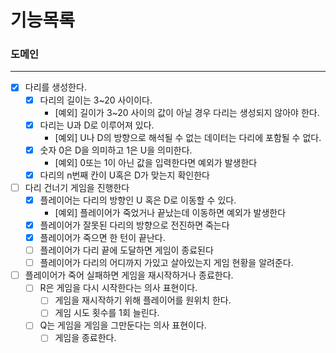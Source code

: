 # 기능목록

### 도메인

---
- [x] 다리를 생성한다.
  - [x] 다리의 길이는 3~20 사이이다.
    - [예외] 길이가 3~20 사이의 값이 아닐 경우 다리는 생성되지 않아야 한다.
  - [x] 다리는 U과 D로 이루어져 있다.
    - [예외] U나 D의 방향으로 해석될 수 없는 데이터는 다리에 포함될 수 없다.
  - [x] 숫자 0은 D을 의미하고 1은 U을 의미한다.
    - [예외] 0또는 1이 아닌 값을 입력한다면 예외가 발생한다
  - [x] 다리의 n번째 칸이 U혹은 D가 맞는지 확인한다 
- [ ] 다리 건너기 게임을 진행한다
  - [x] 플레이어는 다리의 방향인 U 혹은 D로 이동할 수 있다.
    - [예외] 플레이어가 죽었거나 끝났는데 이동하면 예외가 발생한다
  - [x] 플레이어가 잘못된 다리의 방향으로 전진하면 죽는다
  - [x] 플레이어가 죽으면 한 턴이 끝난다.
  - [ ] 플레이어가 다리 끝에 도달하면 게임이 종료된다
  - [ ] 플레이어가 다리의 어디까지 가있고 살아있는지 게임 현황을 알려준다.
- [ ] 플레이어가 죽어 실패하면 게임을 재시작하거나 종료한다.
  - [ ] R은 게임을 다시 시작한다는 의사 표현이다.
    - [ ] 게임을 재시작하기 위해 플레이어를 원위치 한다.
    - [ ] 게임 시도 횟수를 1회 늘린다.
  - [ ] Q는 게임을 게임을 그만둔다는 의사 표현이다.
    - [ ] 게임을 종료한다.